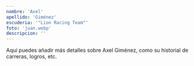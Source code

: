 ```yaml
---
nombre: 'Axel'
apellido: 'Giménez'
escuderia: '"Lion Racing Team"'
foto: 'juan.webp'
descripcion: ''
---
```


Aquí puedes añadir más detalles sobre Axel Giménez, como su historial de carreras, logros, etc.
